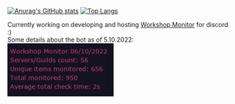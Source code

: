 [![Anurag's GitHub stats](https://github-readme-stats.vercel.app/api?username=urekd&theme=radical)](https://github.com/anuraghazra/github-readme-stats)
[![Top Langs](https://github-readme-stats.vercel.app/api/top-langs/?username=urekd&layout=compact&theme=radical&langs_count=6)](https://github.com/anuraghazra/github-readme-stats)

Currently working on developing and hosting [Workshop Monitor](https://github.com/UrekD/Steam-Workshop-Monitor) for discord :)
<br>Some details about the bot as of 5.10.2022:
<br>[![Top Langs](https://github.com/UrekD/UrekD/blob/wbstats/stats.png)]()
<!--
**UrekD/UrekD** is a ✨ _special_ ✨ repository because its `README.md` (this file) appears on your GitHub profile.

Here are some ideas to get you started:

- 🔭 I’m currently working on ...
- 🌱 I’m currently learning ...
- 👯 I’m looking to collaborate on ...
- 🤔 I’m looking for help with ...
- 💬 Ask me about ...
- 📫 How to reach me: ...
- 😄 Pronouns: ...
- ⚡ Fun fact: ...
-->
